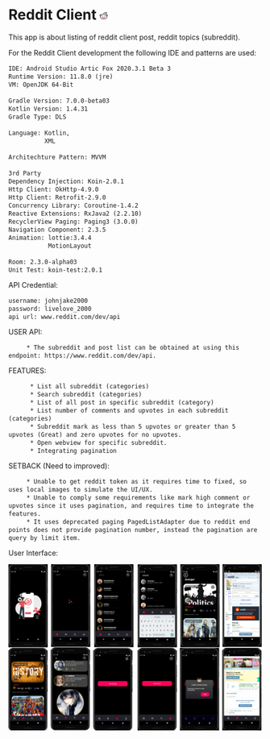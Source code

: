 # Reddit Client ![alt text](https://github.com/johnjake/reddit/blob/master/reddit_icon.png)

This app is about listing of reddit client post, reddit topics (subreddit). 

For the Reddit Client development the following IDE and patterns are used: 


    IDE: Android Studio Artic Fox 2020.3.1 Beta 3
    Runtime Version: 11.8.0 (jre)
    VM: OpenJDK 64-Bit

    Gradle Version: 7.0.0-beta03
    Kotlin Version: 1.4.31
    Gradle Type: DLS

    Language: Kotlin,
              XML

    Architechture Pattern: MVVM
    
    3rd Party
    Dependency Injection: Koin-2.0.1
    Http Client: OkHttp-4.9.0
    Http Client: Retrofit-2.9.0
    Concurrency Library: Coroutine-1.4.2
    Reactive Extensions: RxJava2 (2.2.10)
    RecyclerView Paging: Paging3 (3.0.0)
    Navigation Component: 2.3.5
    Animation: lottie:3.4.4
               MotionLayout
    
    Room: 2.3.0-alpha03
    Unit Test: koin-test:2.0.1
    
  
   API Credential:
   
    username: johnjake2000
    password: livelove_2000
    api url: www.reddit.com/dev/api
    
    
USER API: 
         
         * The subreddit and post list can be obtained at using this endpoint: https://www.reddit.com/dev/api. 

FEATURES: 
          
          * List all subreddit (categories)
          * Search subreddit (categories)
          * List of all post in specific subreddit (category)
          * List number of comments and upvotes in each subreddit (categories)
          * Subreddit mark as less than 5 upvotes or greater than 5 upvotes (Great) and zero upvotes for no upvotes.
          * Open webview for specific subreddit.
          * Integrating pagination
          
SETBACK (Need to improved): 
       
         * Unable to get reddit token as it requires time to fixed, so uses local images to simulate the UI/UX. 
         * Unable to comply some requirements like mark high comment or upvotes since it uses pagination, and requires time to integrate the features.
         * It uses deprecated paging PagedListAdapter due to reddit end points does not provide pagination number, instead the pagination are query by limit item. 

   User Interface:
   
  ![alt text](https://github.com/johnjake/reddit/blob/master/reddit.png)



